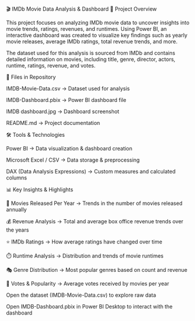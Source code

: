 🎬 IMDb Movie Data Analysis & Dashboard
📌 Project Overview

This project focuses on analyzing IMDb movie data to uncover insights into movie trends, ratings, revenues, and runtimes. Using Power BI, an interactive dashboard was created to visualize key findings such as yearly movie releases, average IMDb ratings, total revenue trends, and more.

The dataset used for this analysis is sourced from IMDb and contains detailed information on movies, including title, genre, director, actors, runtime, ratings, revenue, and votes.

📂 Files in Repository

IMDB-Movie-Data.csv → Dataset used for analysis

IMDB-Dashboard.pbix → Power BI dashboard file

IMDB dashboard.jpg → Dashboard screenshot

README.md → Project documentation

🛠️ Tools & Technologies

Power BI → Data visualization & dashboard creation

Microsoft Excel / CSV → Data storage & preprocessing

DAX (Data Analysis Expressions) → Custom measures and calculated columns

📊 Key Insights & Highlights

📅 Movies Released Per Year → Trends in the number of movies released annually

💰 Revenue Analysis → Total and average box office revenue trends over the years

⭐ IMDb Ratings → How average ratings have changed over time

⏱️ Runtime Analysis → Distribution and trends of movie runtimes

🎭 Genre Distribution → Most popular genres based on count and revenue

👥 Votes & Popularity → Average votes received by movies per year





Open the dataset (IMDB-Movie-Data.csv) to explore raw data

Open IMDB-Dashboard.pbix in Power BI Desktop to interact with the dashboard
